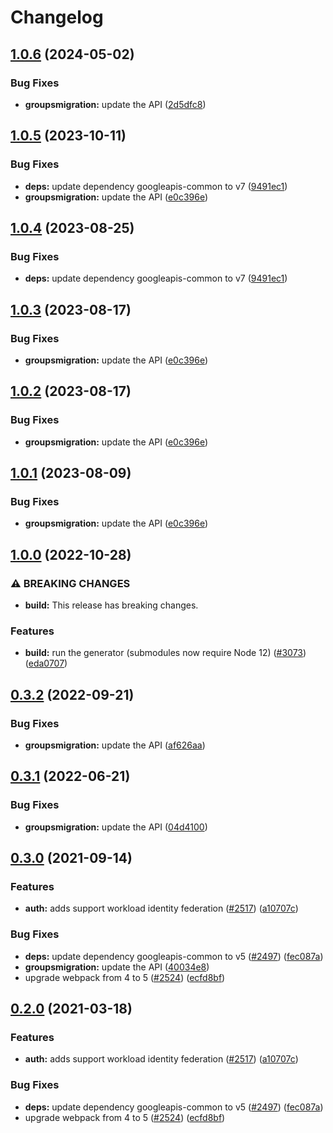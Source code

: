# Changelog

## [1.0.6](https://github.com/googleapis/google-api-nodejs-client/compare/groupsmigration-v1.0.5...groupsmigration-v1.0.6) (2024-05-02)


### Bug Fixes

* **groupsmigration:** update the API ([2d5dfc8](https://github.com/googleapis/google-api-nodejs-client/commit/2d5dfc87a79567d6c65713279d9e169f791edd15))

## [1.0.5](https://github.com/googleapis/google-api-nodejs-client/compare/groupsmigration-v1.0.4...groupsmigration-v1.0.5) (2023-10-11)


### Bug Fixes

* **deps:** update dependency googleapis-common to v7 ([9491ec1](https://github.com/googleapis/google-api-nodejs-client/commit/9491ec1cdc3c413e7d73edcfcd59cf5c28a7c855))
* **groupsmigration:** update the API ([e0c396e](https://github.com/googleapis/google-api-nodejs-client/commit/e0c396e9d05480f0eb2815758187b69e14b33dcd))

## [1.0.4](https://github.com/googleapis/google-api-nodejs-client/compare/groupsmigration-v1.0.3...groupsmigration-v1.0.4) (2023-08-25)


### Bug Fixes

* **deps:** update dependency googleapis-common to v7 ([9491ec1](https://github.com/googleapis/google-api-nodejs-client/commit/9491ec1cdc3c413e7d73edcfcd59cf5c28a7c855))

## [1.0.3](https://github.com/googleapis/google-api-nodejs-client/compare/groupsmigration-v1.0.2...groupsmigration-v1.0.3) (2023-08-17)


### Bug Fixes

* **groupsmigration:** update the API ([e0c396e](https://github.com/googleapis/google-api-nodejs-client/commit/e0c396e9d05480f0eb2815758187b69e14b33dcd))

## [1.0.2](https://github.com/googleapis/google-api-nodejs-client/compare/groupsmigration-v1.0.1...groupsmigration-v1.0.2) (2023-08-17)


### Bug Fixes

* **groupsmigration:** update the API ([e0c396e](https://github.com/googleapis/google-api-nodejs-client/commit/e0c396e9d05480f0eb2815758187b69e14b33dcd))

## [1.0.1](https://github.com/googleapis/google-api-nodejs-client/compare/groupsmigration-v1.0.0...groupsmigration-v1.0.1) (2023-08-09)


### Bug Fixes

* **groupsmigration:** update the API ([e0c396e](https://github.com/googleapis/google-api-nodejs-client/commit/e0c396e9d05480f0eb2815758187b69e14b33dcd))

## [1.0.0](https://github.com/googleapis/google-api-nodejs-client/compare/groupsmigration-v0.3.2...groupsmigration-v1.0.0) (2022-10-28)


### ⚠ BREAKING CHANGES

* **build:** This release has breaking changes.

### Features

* **build:** run the generator (submodules now require Node 12) ([#3073](https://github.com/googleapis/google-api-nodejs-client/issues/3073)) ([eda0707](https://github.com/googleapis/google-api-nodejs-client/commit/eda07079dadab46a80b6f9ede618f4f43030169e))

## [0.3.2](https://github.com/googleapis/google-api-nodejs-client/compare/groupsmigration-v0.3.1...groupsmigration-v0.3.2) (2022-09-21)


### Bug Fixes

* **groupsmigration:** update the API ([af626aa](https://github.com/googleapis/google-api-nodejs-client/commit/af626aa5f7b86c144b1c1398fa3238072b195328))

## [0.3.1](https://github.com/googleapis/google-api-nodejs-client/compare/groupsmigration-v0.3.0...groupsmigration-v0.3.1) (2022-06-21)


### Bug Fixes

* **groupsmigration:** update the API ([04d4100](https://github.com/googleapis/google-api-nodejs-client/commit/04d4100def7b804b79710d2bb6b2deebc97f5068))

## [0.3.0](https://www.github.com/googleapis/google-api-nodejs-client/compare/groupsmigration-v0.2.0...groupsmigration-v0.3.0) (2021-09-14)


### Features

* **auth:** adds support workload identity federation ([#2517](https://www.github.com/googleapis/google-api-nodejs-client/issues/2517)) ([a10707c](https://www.github.com/googleapis/google-api-nodejs-client/commit/a10707c477759e7c9ef6360a2fe800856fb600c1))


### Bug Fixes

* **deps:** update dependency googleapis-common to v5 ([#2497](https://www.github.com/googleapis/google-api-nodejs-client/issues/2497)) ([fec087a](https://www.github.com/googleapis/google-api-nodejs-client/commit/fec087abcf3d994dd41c3ffa0a0c12b1f9f09dae))
* **groupsmigration:** update the API ([40034e8](https://www.github.com/googleapis/google-api-nodejs-client/commit/40034e8c2a5ab7e5c914fc7e3d1a721b788d8524))
* upgrade webpack from 4 to 5  ([#2524](https://www.github.com/googleapis/google-api-nodejs-client/issues/2524)) ([ecfd8bf](https://www.github.com/googleapis/google-api-nodejs-client/commit/ecfd8bfcd06e1beabff7ec9a8c4000222379eb8d))

## [0.2.0](https://www.github.com/googleapis/google-api-nodejs-client/compare/groupsmigration-v0.1.0...groupsmigration-v0.2.0) (2021-03-18)


### Features

* **auth:** adds support workload identity federation ([#2517](https://www.github.com/googleapis/google-api-nodejs-client/issues/2517)) ([a10707c](https://www.github.com/googleapis/google-api-nodejs-client/commit/a10707c477759e7c9ef6360a2fe800856fb600c1))


### Bug Fixes

* **deps:** update dependency googleapis-common to v5 ([#2497](https://www.github.com/googleapis/google-api-nodejs-client/issues/2497)) ([fec087a](https://www.github.com/googleapis/google-api-nodejs-client/commit/fec087abcf3d994dd41c3ffa0a0c12b1f9f09dae))
* upgrade webpack from 4 to 5  ([#2524](https://www.github.com/googleapis/google-api-nodejs-client/issues/2524)) ([ecfd8bf](https://www.github.com/googleapis/google-api-nodejs-client/commit/ecfd8bfcd06e1beabff7ec9a8c4000222379eb8d))
